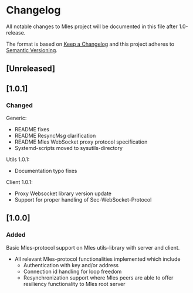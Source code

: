 # Changelog
All notable changes to Mles project will be documented in this file after 1.0-release.

The format is based on [Keep a Changelog](http://keepachangelog.com/en/1.0.0/)
and this project adheres to [Semantic Versioning](http://semver.org/spec/v2.0.0.html).

## [Unreleased]

## [1.0.1]

### Changed

 Generic:
 - README fixes
 - README ResyncMsg clarification
 - README Mles WebSocket proxy protocol specification
 - Systemd-scripts moved to sysutils-directory
 
 Utils 1.0.1:
 - Documentation typo fixes
 
 Client 1.0.1:
   - Proxy Websocket library version update
   - Support for proper handling of Sec-WebSocket-Protocol 

## [1.0.0]

### Added

Basic Mles-protocol support on Mles utils-library with server and client.
 * All relevant Mles-protocol functionalities implemented which include
   - Authentication with key and/or address
   - Connection id handling for loop freedom
   - Resynchronization support where Mles peers are able to offer resiliency 
     functionality to Mles root server
